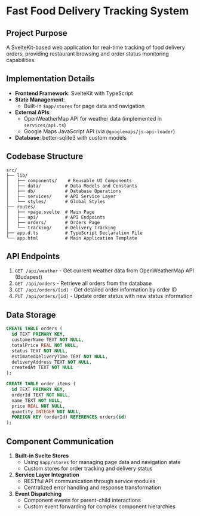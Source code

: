 # Fast Food Delivery Tracking System

## Project Purpose
A SvelteKit-based web application for real-time tracking of food delivery orders, providing restaurant browsing and order status monitoring capabilities.

## Implementation Details
- **Frontend Framework**: SvelteKit with TypeScript
- **State Management**: 
  - Built-in `$app/stores` for page data and navigation
- **External APIs**:
  - OpenWeatherMap API for weather data (implemented in `services/api.ts`)
  - Google Maps JavaScript API (via `@googlemaps/js-api-loader`)
- **Database**: better-sqlite3 with custom models

## Codebase Structure
```
src/
├── lib/
│   ├── components/    # Reusable UI Components
│   ├── data/         # Data Models and Constants
│   ├── db/           # Database Operations
│   ├── services/     # API Service Layer
│   └── styles/       # Global Styles
├── routes/
│   ├── +page.svelte  # Main Page
│   ├── api/          # API Endpoints
│   ├── orders/       # Orders Page
│   └── tracking/     # Delivery Tracking
├── app.d.ts          # TypeScript Declaration File
└── app.html          # Main Application Template
```

## API Endpoints
1. `GET /api/weather` - Get current weather data from OpenWeatherMap API (Budapest)
2. `GET /api/orders` - Retrieve all orders from the database
3. `GET /api/orders/[id]` - Get detailed order information by order ID
4. `PUT /api/orders/[id]` - Update order status with new status information

## Data Storage
```sql
CREATE TABLE orders (
  id TEXT PRIMARY KEY,
  customerName TEXT NOT NULL,
  totalPrice REAL NOT NULL,
  status TEXT NOT NULL,
  estimatedDeliveryTime TEXT NOT NULL,
  deliveryAddress TEXT NOT NULL,
  createdAt TEXT NOT NULL
);

CREATE TABLE order_items (
  id TEXT PRIMARY KEY,
  orderId TEXT NOT NULL,
  name TEXT NOT NULL,
  price REAL NOT NULL,
  quantity INTEGER NOT NULL,
  FOREIGN KEY (orderId) REFERENCES orders(id)
);
```

## Component Communication
1. **Built-in Svelte Stores**
   - Using `$app/stores` for managing page data and navigation state
   - Custom stores for order tracking and delivery status
2. **Service Layer Integration**
   - RESTful API communication through service modules
   - Centralized error handling and response transformation
3. **Event Dispatching**
   - Component events for parent-child interactions
   - Custom event forwarding for complex component hierarchies